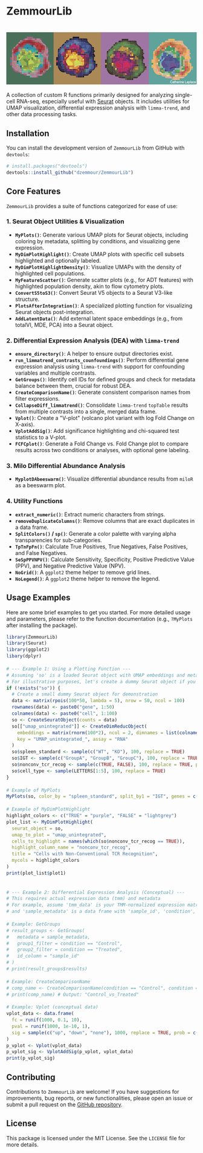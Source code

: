 # ZemmourLib 
# <img src="man/figures/logo.png" align="center" height="138" />

A collection of custom R functions primarily designed for analyzing single-cell RNA-seq, especially useful with [Seurat](https://satijalab.org/seurat/) objects. It includes utilities for UMAP visualization, differential expression analysis with `limma-trend`, and other data processing tasks.

## Installation

You can install the development version of `ZemmourLib` from GitHub with `devtools`:

```R
# install.packages("devtools")
devtools::install_github("dzemmour/ZemmourLib")
````

## Core Features

`ZemmourLib` provides a suite of functions categorized for ease of use:

### 1\. Seurat Object Utilities & Visualization

  * **`MyPlots()`**: Generate various UMAP plots for Seurat objects, including coloring by metadata, splitting by conditions, and visualizing gene expression.
  * **`MyDimPlotHighlight()`**: Create UMAP plots with specific cell subsets highlighted and optionally labeled.
  * **`MyDimPlotHighlightDensity()`**: Visualize UMAPs with the density of highlighted cell populations.
  * **`MyFeatureScatter()`**: Generate scatter plots (e.g., for ADT features) with highlighted population density, akin to flow cytometry plots.
  * **`ConvertS5toS3()`**: Convert Seurat V5 objects to a Seurat V3-like structure.
  * **`PlotsAfterIntegration()`**: A specialized plotting function for visualizing Seurat objects post-integration.
  * **`AddLatentData()`**: Add external latent space embeddings (e.g., from totalVI, MDE, PCA) into a Seurat object.

### 2\. Differential Expression Analysis (DEA) with `limma-trend`

  * **`ensure_directory()`**: A helper to ensure output directories exist.
  * **`run_limmatrend_contrasts_counfoundings()`**: Perform differential gene expression analysis using `limma-trend` with support for confounding variables and multiple contrasts.
  * **`GetGroups()`**: Identify cell IDs for defined groups and check for metadata balance between them, crucial for robust DEA.
  * **`CreateComparisonName()`**: Generate consistent comparison names from filter expressions.
  * **`CollapseDiff_limmatrend()`**: Consolidate `limma-trend` `topTable` results from multiple contrasts into a single, merged data frame.
  * **`Vplot()`**: Create a "V-plot" (volcano plot variant with log Fold Change on X-axis).
  * **`VplotAddSig()`**: Add significance highlighting and chi-squared test statistics to a V-plot.
  * **`FCFCplot()`**: Generate a Fold Change vs. Fold Change plot to compare results across two conditions or analyses, with optional gene labeling.

### 3\. Milo Differential Abundance Analysis

  * **`MyplotDAbeeswarm()`**: Visualize differential abundance results from `miloR` as a beeswarm plot.

### 4\. Utility Functions

  * **`extract_numeric()`**: Extract numeric characters from strings.
  * **`removeDuplicateColumns()`**: Remove columns that are exact duplicates in a data frame.
  * **`SplitColors()` / `sp()`**: Generate a color palette with varying alpha transparencies for sub-categories.
  * **`TpTnFpFn()`**: Calculate True Positives, True Negatives, False Positives, and False Negatives.
  * **`SeSpPPVNPV()`**: Calculate Sensitivity, Specificity, Positive Predictive Value (PPV), and Negative Predictive Value (NPV).
  * **`NoGrid()`**: A `ggplot2` theme helper to remove grid lines.
  * **`NoLegend()`**: A `ggplot2` theme helper to remove the legend.

## Usage Examples

Here are some brief examples to get you started. For more detailed usage and parameters, please refer to the function documentation (e.g., `?MyPlots` after installing the package).

```r
library(ZemmourLib)
library(Seurat)
library(ggplot2)
libary(dplyr)

# --- Example 1: Using a Plotting Function ---
# Assuming 'so' is a loaded Seurat object with UMAP embeddings and metadata
# For illustrative purposes, let's create a dummy Seurat object if you don't have one ready
if (!exists("so")) {
  # Create a small dummy Seurat object for demonstration
  data <- matrix(rpois(100*50, lambda = 5), nrow = 50, ncol = 100)
  rownames(data) <- paste0("gene", 1:50)
  colnames(data) <- paste0("cell", 1:100)
  so <- CreateSeuratObject(counts = data)
  so[["umap_unintegrated"]] <- CreateDimReducObject(
    embeddings = matrix(rnorm(100*2), ncol = 2, dimnames = list(colnames(so), c("UMAP_1", "UMAP_2"))),
    key = "UMAP_unintegrated_", assay = "RNA"
  )
  so$spleen_standard <- sample(c("WT", "KO"), 100, replace = TRUE)
  so$IGT <- sample(c("GroupA", "GroupB", "GroupC"), 100, replace = TRUE)
  so$nonconv_tcr_recog <- sample(c(TRUE, FALSE), 100, replace = TRUE, prob = c(0.2, 0.8))
  so$cell_type <- sample(LETTERS[1:5], 100, replace = TRUE)
}

# Example of MyPlots
MyPlots(so, color_by = "spleen_standard", split_by1 = "IGT", genes = c("gene1", "gene2"))

# Example of MyDimPlotHighlight
highlight_colors <- c("TRUE" = "purple", "FALSE" = "lightgrey")
plot_list <- MyDimPlotHighlight(
  seurat_object = so,
  umap_to_plot = "umap_unintegrated",
  cells_to_highlight = names(which(so$nonconv_tcr_recog == TRUE)),
  highlight_column_name = "nonconv_tcr_recog",
  title = "Cells with Non-Conventional TCR Recognition",
  mycols = highlight_colors
)
print(plot_list$plot1)


# --- Example 2: Differential Expression Analysis (Conceptual) ---
# This requires actual expression data (tmm) and metadata
# For example, assume 'tmm_data' is your TMM-normalized expression matrix
# and 'sample_metadata' is a data frame with 'sample_id', 'condition', 'batch' columns.

# Example: GetGroups
# result_groups <- GetGroups(
#   metadata = sample_metadata,
#   group1_filter = condition == "Control",
#   group2_filter = condition == "Treated",
#   id_column = "sample_id"
# )
# print(result_groups$results)

# Example: CreateComparisonName
# comp_name <- CreateComparisonName(condition == "Control", condition == "Treated")
# print(comp_name) # Output: "Control_vs_Treated"

# Example: Vplot (conceptual data)
vplot_data <- data.frame(
  fc = runif(1000, 0.1, 10),
  pval = runif(1000, 1e-10, 1),
  sig = sample(c("up", "down", "none"), 1000, replace = TRUE, prob = c(0.05, 0.05, 0.9))
)
p_vplot <- Vplot(vplot_data)
p_vplot_sig <- VplotAddSig(p_vplot, vplot_data)
print(p_vplot_sig)
```

## Contributing

Contributions to `ZemmourLib` are welcome\! If you have suggestions for improvements, bug reports, or new functionalities, please open an issue or submit a pull request on the [GitHub repository](https://www.google.com/search?q=https://github.com/dzemmour/ZemmourLib).

## License

This package is licensed under the MIT License. See the `LICENSE` file for more details.

